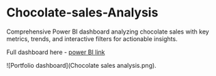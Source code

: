# Chocolate-sales-Analysis

Comprehensive Power BI dashboard analyzing chocolate sales with key metrics, trends, and interactive filters for actionable insights.

Full dashboard here - [power BI link](https://app.powerbi.com/links/YunLBbBIaV?ctid=d2f9fb66-c05d-44e5-b1ce-7a02b5fd003a&pbi_source=linkShare&bookmarkGuid=be134fee-a93d-4934-9e11-8fd809b2c5d9)

![Portfolio dashboard](Chocolate sales analysis.png).
